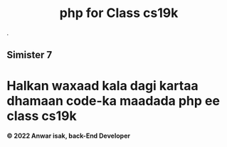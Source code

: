 <h1 align="center">php for Class cs19k</h1>.

## Simister 7

# Halkan waxaad kala dagi kartaa dhamaan code-ka maadada php ee class cs19k


<h4 align="left">© 2022 Anwar isak, back-End Developer</h4>